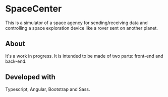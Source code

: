 # SpaceCenter
This is a simulator of a space agency for sending/receiving data and controlling a space exploration device like a rover sent on another planet.

## About
It's a work in progress. It is intended to be made of two parts: front-end and back-end.

## Developed with
Typescript, Angular, Bootstrap and Sass.
